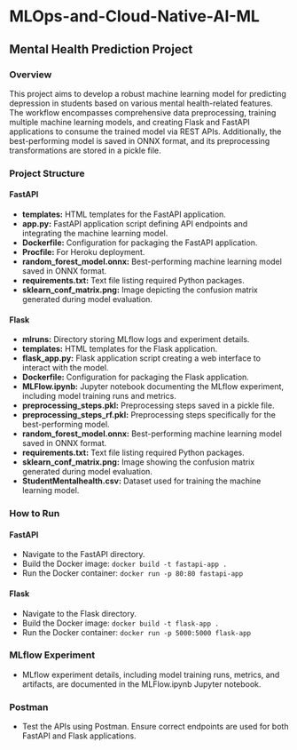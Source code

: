 # MLOps-and-Cloud-Native-AI-ML

## Mental Health Prediction Project

### Overview
This project aims to develop a robust machine learning model for predicting depression in students based on various mental health-related features. The workflow encompasses comprehensive data preprocessing, training multiple machine learning models, and creating Flask and FastAPI applications to consume the trained model via REST APIs. Additionally, the best-performing model is saved in ONNX format, and its preprocessing transformations are stored in a pickle file.

### Project Structure

#### FastAPI
- **templates:** HTML templates for the FastAPI application.
- **app.py:** FastAPI application script defining API endpoints and integrating the machine learning model.
- **Dockerfile:** Configuration for packaging the FastAPI application.
- **Procfile:** For Heroku deployment.
- **random_forest_model.onnx:** Best-performing machine learning model saved in ONNX format.
- **requirements.txt:** Text file listing required Python packages.
- **sklearn_conf_matrix.png:** Image depicting the confusion matrix generated during model evaluation.

#### Flask
- **mlruns:** Directory storing MLflow logs and experiment details.
- **templates:** HTML templates for the Flask application.
- **flask_app.py:** Flask application script creating a web interface to interact with the model.
- **Dockerfile:** Configuration for packaging the Flask application.
- **MLFlow.ipynb:** Jupyter notebook documenting the MLflow experiment, including model training runs and metrics.
- **preprocessing_steps.pkl:** Preprocessing steps saved in a pickle file.
- **preprocessing_steps_rf.pkl:** Preprocessing steps specifically for the best-performing model.
- **random_forest_model.onnx:** Best-performing machine learning model saved in ONNX format.
- **requirements.txt:** Text file listing required Python packages.
- **sklearn_conf_matrix.png:** Image showing the confusion matrix generated during model evaluation.
- **StudentMentalhealth.csv:** Dataset used for training the machine learning model.

### How to Run
#### FastAPI
- Navigate to the FastAPI directory.
- Build the Docker image: `docker build -t fastapi-app .`
- Run the Docker container: `docker run -p 80:80 fastapi-app`

#### Flask
- Navigate to the Flask directory.
- Build the Docker image: `docker build -t flask-app .`
- Run the Docker container: `docker run -p 5000:5000 flask-app`

### MLflow Experiment
- MLflow experiment details, including model training runs, metrics, and artifacts, are documented in the MLFlow.ipynb Jupyter notebook.

### Postman
- Test the APIs using Postman. Ensure correct endpoints are used for both FastAPI and Flask applications.



